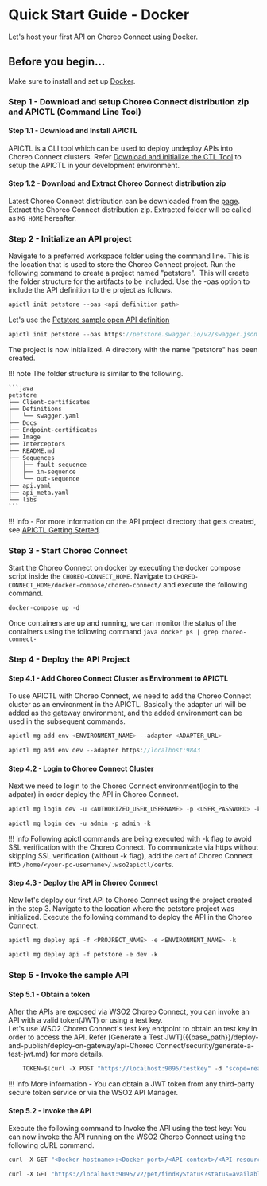 # Quick Start Guide - Docker

Let's host your first API on  Choreo Connect using Docker.

## Before you begin...

Make sure to install and set up [Docker](https://www.docker.com).

### Step 1 - Download and setup Choreo Connect distribution zip and APICTL (Command Line Tool)

#### Step 1.1 - Download and Install APICTL

APICTL is a CLI tool which can be used to deploy undeploy APIs into Choreo Connect clusters.
Refer [Download and initialize the CTL Tool]({{base_path}}/install-and-setup/setup/api-controller/getting-started-with-wso2-api-controller/#download-and-initialize-the-ctl-tool)
to setup the APICTL in your development environment.

#### Step 1.2 - Download and Extract Choreo Connect distribution zip

Latest Choreo Connect distribution can be downloaded from the [page](https://wso2.com/api-management/api-microgateway/).
Extract the Choreo Connect distribution zip. Extracted folder will be called as `MG_HOME` hereafter.

### Step 2 - Initialize an API project

Navigate to a preferred workspace folder using the command line. This is the location that is used to store the Choreo Connect project.
Run the following command to create a project named "petstore".  This will create the folder structure for the artifacts to be included. Use the -oas option to include the API definition to the project as follows.

``` java
apictl init petstore --oas <api definition path>
```

Let's use the [Petstore sample open API definition](https://petstore.swagger.io/)

``` java
apictl init petstore --oas https://petstore.swagger.io/v2/swagger.json
```

The project is now initialized. A directory with the name "petstore" has been created.

!!! note
        The folder structure is similar to the following.

    ```java
    petstore
    ├── Client-certificates
    ├── Definitions
    │   └── swagger.yaml
    ├── Docs
    ├── Endpoint-certificates
    ├── Image
    ├── Interceptors
    ├── README.md
    ├── Sequences
    │   ├── fault-sequence
    │   ├── in-sequence
    │   └── out-sequence
    ├── api.yaml
    ├── api_meta.yaml
    └── libs
    ```

!!! info
    -   For more information on the API project directory that gets created, see [APICTL Getting Sterted]({{base_path}}/install-and-setup/setup/api-controller/getting-started-with-wso2-api-controller).

### Step 3 - Start Choreo Connect

Start the Choreo Connect on docker by executing the docker compose script inside the `CHOREO-CONNECT_HOME`. Navigate to `CHOREO-CONNECT_HOME/docker-compose/choreo-connect/` and execute the following command.

``` java
docker-compose up -d
```

Once containers are up and running, we can monitor the status of the containers using the following command
    ``` java
    docker ps | grep choreo-connect-
    ```

### Step 4 - Deploy the API Project

#### Step 4.1 - Add Choreo Connect Cluster as Environment to APICTL

To use APICTL with Choreo Connect, we need to add the Choreo Connect cluster as an environment in the APICTL.
Basically the adapter url will be added as the gateway environment, and the added environment can be used in the subsequent commands.

``` java tab="Format"
apictl mg add env <ENVIRONMENT_NAME> --adapter <ADAPTER_URL>
```

``` java tab="Example"
apictl mg add env dev --adapter https://localhost:9843
```

#### Step 4.2 - Login to Choreo Connect Cluster

Next we need to login to the Choreo Connect environment(login to the adpater) in order
deploy the API in Choreo Connect.

``` java tab="Format"
apictl mg login dev -u <AUTHORIZED_USER_USERNAME> -p <USER_PASSWORD> -k
```

``` java tab="Example"
apictl mg login dev -u admin -p admin -k
```

!!! info
    Following apictl commands are being executed with -k flag to avoid SSL verification with the Choreo Connect.
    To communicate via https without skipping SSL verification (without -k flag), add the cert of Choreo Connect into `/home/<your-pc-username>/.wso2apictl/certs`.

#### Step 4.3 - Deploy the API in Choreo Connect

Now let's deploy our first API to Choreo Connect using the project created in the step 3.
   Navigate to the location where the petstore project was initialized. Execute the following command to deploy the API in the Choreo Connect.

``` java tab="Format"
apictl mg deploy api -f <PROJRECT_NAME> -e <ENVIRONMENT_NAME> -k
```

``` java tab="Example"
apictl mg deploy api -f petstore -e dev -k
```

### Step 5 - Invoke the sample API

#### Step 5.1 - Obtain a token

After the APIs are exposed via WSO2 Choreo Connect, you can invoke an API with a valid token(JWT) or using a test key.  
Let's use WSO2 Choreo Connect's test key endpoint to obtain an test key in order to access the API. Refer [Generate a Test JWT]({{base_path}}/deploy-and-publish/deploy-on-gateway/api-Choreo Connect/security/generate-a-test-jwt.md) for more details.

``` java tab="Sample Token"
    TOKEN=$(curl -X POST "https://localhost:9095/testkey" -d "scope=read:pets" -H "Authorization: Basic YWRtaW46YWRtaW4=" -k -v)
```

!!! info
    More information
    -   You can obtain a JWT token from any third-party secure token service or via the WSO2 API Manager.

#### Step 5.2 - Invoke the API

Execute the following command to Invoke the API using the test key: You can now invoke the API running on the WSO2 Choreo Connect using the following cURL command.

``` java tab="Format"
curl -X GET "<Docker-hostname>:<Docker-port>/<API-context>/<API-resource>" -H "Authorization: Bearer $TOKEN" -k
```

``` java tab="Example"
curl -X GET "https://localhost:9095/v2/pet/findByStatus?status=available" -H "accept: application/json" -H "Authorization:Bearer $TOKEN" -k
```
